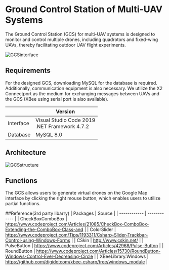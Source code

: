 # Ground Control Station of Multi-UAV Systems
The Ground Control Station (GCS) for multi-UAV systems is designed to monitor and control multiple drones, including quadrotors and fixed-wing UAVs, thereby facilitating outdoor UAV flight experiments.

![GCSinterface](https://github.com/jerryfungi/GroundControlStation_of_Multi-UAV_Systems/assets/112320576/658d3acb-d96b-4a06-9108-e1f4a769c72b)

## Requirements
For the designed GCS, downloading MySQL for the database is required. Additionally, communication equipment is also necessary. We utilize the X2 Connectport as the medium for exchanging messages between UAVs and the GCS (XBee using serial port is also available).

|   | Version  |
| ------------ | ------------ |
| Interface  | Visual Studio Code 2019<br> .NET Framework 4.7.2  |
| Database  | MySQL 8.0  |   |

## Architecture
![GCSstructure](https://github.com/jerryfungi/GroundControlStation_of_Multi-UAV_Systems/assets/112320576/9d9fc11e-a0bc-464a-ace0-c09fb40b1ea5)

## Functions
The GCS allows users to generate virtual drones on the Google Map interface by clicking the right mouse button, which enables users to utilize partial functions.

##Reference(3rd party libarry)
| Packages  | Source  |
| ------------ | ------------ |
| CheckBoxComboBox  | https://www.codeproject.com/Articles/21085/CheckBox-ComboBox-Extending-the-ComboBox-Class-and  |
| ColorSlider  | https://www.codeproject.com/Tips/1193311/Csharp-Slider-Trackbar-Control-using-Windows-Forms  |
| CSkin  | http://www.cskin.net/  |
| PulseButton  | https://www.codeproject.com/Articles/42968/Pulse-Button  |
| RoundButton  | https://www.codeproject.com/Articles/15730/RoundButton-Windows-Control-Ever-Decreasing-Circle  |
| XBeeLibrary.Windows  | https://github.com/digidotcom/xbee-csharp/tree/windows_module  |
